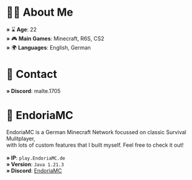 # 👱🏻 About Me
**»** ⌛️ **Age**: 22 <br>
**»** 🎮 **Main Games**: Minecraft, R6S, CS2 <br>
**»** 🌍 **Languages**: English, German

# 📩 Contact
**» Discord**: malte.1705

# 💚 EndoriaMC
EndoriaMC is a German Minecraft Network focussed on classic Survival Mulitplayer, <br>
with lots of custom features that I built myself. Feel free to check it out! <br> <br>
**» IP**: <code>play.EndoriaMC.de</code> <br>
**» Version**: <code>Java 1.21.3</code> <br>
**» Discord**: <a href="https://discord.gg/endoriamc" rel="nofollow">EndoriaMC</a>

